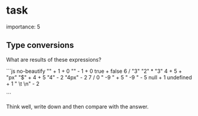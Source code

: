 # task

importance: 5

## Type conversions

What are results of these expressions?

\`\`\`js no-beautify "" + 1 + 0 "" - 1 + 0 true + false 6 / "3" "2" \* "3" 4 + 5 + "px" "$" + 4 + 5 "4" - 2 "4px" - 2 7 / 0 " -9 " + 5 " -9 " - 5 null + 1 undefined + 1 " \t \n" - 2

\`\`\`

Think well, write down and then compare with the answer.

